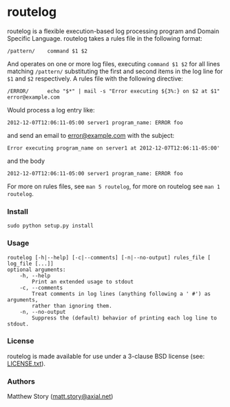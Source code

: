# routelog

routelog is a flexible execution-based log processing program and Domain
Specific Language. routelog takes a rules file in the following format:

    /pattern/    command $1 $2

And operates on one or more log files, executing `command $1 $2` for all lines
matching `/pattern/` substituting the first and second items in the log line
for `$1` and `$2` respectively. A rules file with the following directive:

    /ERROR/      echo "$*" | mail -s "Error executing ${3%:} on $2 at $1" error@example.com

Would process a log entry like:

    2012-12-07T12:06:11-05:00 server1 program_name: ERROR foo

and send an email to error@example.com with the subject:

    Error executing program_name on server1 at 2012-12-07T12:06:11-05:00'

and the body

    2012-12-07T12:06:11-05:00 server1 program_name: ERROR foo

For more on rules files, see `man 5 routelog`, for more on routelog see
`man 1 routelog`.

### Install

    sudo python setup.py install

### Usage

    routelog [-h|--help] [-c|--comments] [-n|--no-output] rules_file [ log_file [...]]
    optional arguments:
        -h, --help
            Print an extended usage to stdout
        -c, --comments
            Treat comments in log lines (anything following a ' #') as arguments,
            rather than ignoring them.
        -n, --no-output
            Suppress the (default) behavior of printing each log line to stdout.

### License

routelog is made available for use under a 3-clause BSD license (see: [LICENSE.txt](./LICENSE.txt)).

### Authors

Matthew Story (matt.story@axial.net)
